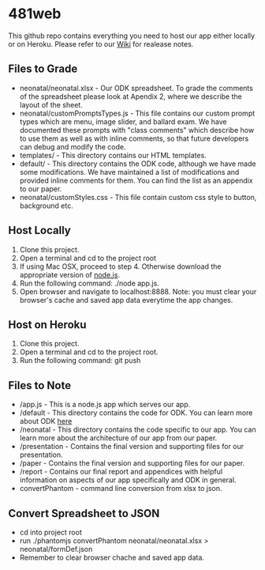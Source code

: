481web
======
This github repo contains everything you need to host our app either locally or on Heroku.
Please refer to our [Wiki](https://github.com/xiaoj/481web/wiki) for realease notes.

Files to Grade
------
* neonatal/neonatal.xlsx - Our ODK spreadsheet.
    To grade the comments of the spreadsheet please look at Apendix 2, where we describe the layout of the sheet.
* neonatal/customPromptsTypes.js - This file contains our custom prompt
  types which are menu, image slider, and ballard exam. We have
documented these prompts with "class comments" which describe how to use
them as well as with inline comments, so that future developers can debug
and modify the code.
* templates/ - This directory contains our HTML templates. 
* default/ - This directory contains the ODK code, although we have made
  some modifications. We have maintained a list of modifications and
provided inline comments for them. You can find the list as an appendix
to our paper.
* neonatal/customStyles.css - This file contain custom css style to button, background etc.

Host Locally
------
1. Clone this project.
2. Open a terminal and cd to the project root
3. If using Mac OSX, proceed to step 4. Otherwise download the appropriate version of [node.js](http://nodejs.org/download/).
4. Run the following command: ./node app.js.
5. Open browser and navigate to localhost:8888. Note: you must clear your browser's cache and saved app data everytime the app changes.

Host on Heroku
------
1. Clone this project.
2. Open a terminal and cd to the project root.
3. Run the following command: git push <url of your heroku app>

Files to Note
------
* /app.js - This is a node.js app which serves our app.
* /default - This directory contains the code for ODK. You can learn more about ODK [here](http://opendatakit.org/use/collect/)
* /neonatal - This directory contains the code specific to our app. You can learn more about the architecture of our app from our paper.
* /presentation - Contains the final version and supporting files for our presentation.
* /paper - Contains the final version and supporting files for our paper.
* /report - Contains our final report and appendices with helpful
  information on aspects of our app specifically and ODK in general.
* convertPhantom - command line conversion from xlsx to json.

Convert Spreadsheet to JSON
------
* cd into project root
* run ./phantomjs convertPhantom neonatal/neonatal.xlsx > neonatal/formDef.json
* Remember to clear browser chache and saved app data.
